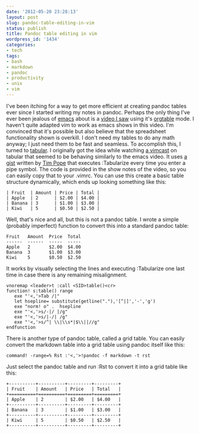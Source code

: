 ```yaml
---
date: '2012-05-20 23:28:13'
layout: post
slug: pandoc-table-editing-in-vim
status: publish
title: Pandoc table editing in vim
wordpress_id: '1434'
categories:
- tech
tags:
- bash
- markdown
- pandoc
- productivity
- unix
- vim
---
```


I've been itching for a way to get more efficient at creating pandoc tables ever since I started writing my notes in pandoc. Perhaps the only thing I've ever been jealous of [emacs](http://www.gnu.org/software/emacs/) about is a [video I saw](http://youtu.be/EQAd41VAXWo) using it's [orgtable](http://www.gnu.org/software/emacs/manual/html_node/org/Built_002din-table-editor.html) mode. I haven't quite adapted vim to work as emacs shows in this video. I'm convinced that it's possible but also believe that the spreadsheet functionality shown is overkill. I don't need my tables to do any math anyway; I just need them to be fast and seamless. To accomplish this, I turned to [tabular](https://github.com/godlygeek/tabular).
I originally got the idea while watching [a vimcast](http://vimcasts.org/episodes/aligning-text-with-tabular-vim/) on tabular that seemed to be behaving similarly to the emacs video. It uses [a gist](https://gist.github.com/287147) written by [Tim Pope](https://github.com/tpope) that executes :Tabularize every time you enter a pipe symbol. The code is provided in the show notes of the video, so you can easily copy that to your .vimrc. You can use this create a basic table structure dynamically, which ends up looking something like this:

```
| Fruit  | Amount | Price | Total |
| Apple  | 2      | $2.00 | $4.00 |
| Banana | 3      | $1.00 | $3.00 |
| Kiwi   | 5      | $0.50 | $2.50 |
```

Well, that's nice and all, but this is not a pandoc table. I wrote a simple (probably imperfect) function to convert this into a standard pandoc table:

```
Fruit   Amount  Price  Total
------  ------  -----  -----
Apple   2       $2.00  $4.00
Banana  3       $1.00  $3.00
Kiwi    5       $0.50  $2.50
```

It works by visually selecting the lines and executing :Tabularize one last time in case there is any remaining misalignment.

```
vnoremap <leader>t :call <SID>table()<cr>
function! s:table() range
   exe "'<,'>Tab /|"
   let hsepline= substitute(getline("."),'[^|]','-','g')
   exe "norm! o" .  hsepline
   exe "'<,'>s/-|/ |/g"
   exe "'<,'>s/|-/| /g"
   exe "'<,'>s/^| \\|\\s*|$\\||//g"
endfunction
```

There is another type of pandoc table, called a grid table. You can easily convert the markdown table into a grid table using pandoc itself like this:

```
command! -range=% Rst :'<,'>!pandoc -f markdown -t rst
```

Just select the pandoc table and run :Rst to convert it into a grid table like this:

```
+----------+----------+---------+---------+
| Fruit    | Amount   | Price   | Total   |
+==========+==========+=========+=========+
| Apple    | 2        | $2.00   | $4.00   |
+----------+----------+---------+---------+
| Banana   | 3        | $1.00   | $3.00   |
+----------+----------+---------+---------+
| Kiwi     | 5        | $0.50   | $2.50   |
+----------+----------+---------+---------+
```
